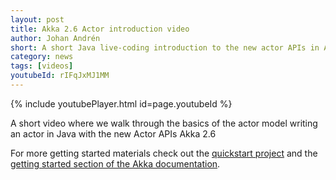 ```yaml
---
layout: post
title: Akka 2.6 Actor introduction video
author: Johan Andrén
short: A short Java live-coding introduction to the new actor APIs in Akka 2.6
category: news
tags: [videos]
youtubeId: rIFqJxMJ1MM
---
```


{% include youtubePlayer.html id=page.youtubeId %}

A short video where we walk through the basics of the actor model writing an actor in Java with the new Actor APIs Akka 2.6

For more getting started materials check out the [quickstart project](https://akka.io/try-akka/) and the 
[getting started section of the Akka documentation](https://doc.akka.io/docs/akka/current/typed/guide/introduction.html).

